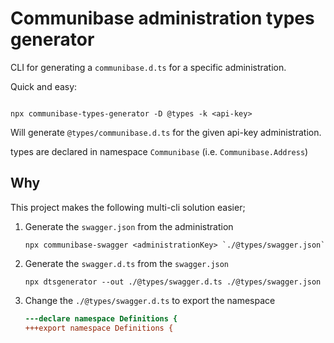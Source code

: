 # Communibase administration types generator

CLI for generating a `communibase.d.ts` for a specific administration.

Quick and easy:

```

npx communibase-types-generator -D @types -k <api-key>

```

Will generate `@types/communibase.d.ts` for the given api-key administration.

types are declared in namespace `Communibase` (i.e. `Communibase.Address`)

## Why

This project makes the following multi-cli solution easier;

1.  Generate the `swagger.json` from the administration

        npx communibase-swagger <administrationKey> `./@types/swagger.json`

2.  Generate the `swagger.d.ts` from the `swagger.json`

        npx dtsgenerator --out ./@types/swagger.d.ts ./@types/swagger.json

3.  Change the `./@types/swagger.d.ts` to export the namespace
    ```diff
    ---declare namespace Definitions {
    +++export namespace Definitions {
    ```